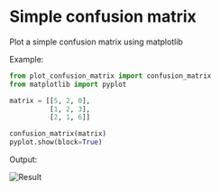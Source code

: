 # Simple confusion matrix

Plot a simple confusion matrix using matplotlib

Example:

```py
from plot_confusion_matrix import confusion_matrix
from matplotlib import pyplot

matrix = [[5, 2, 0],
		  [1, 2, 3],
		  [2, 1, 6]]

confusion_matrix(matrix)
pyplot.show(block=True)
```

Output:

![Result](plot.png)